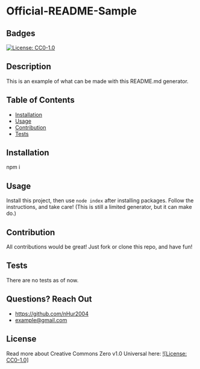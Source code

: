 # Official-README-Sample
## Badges
[![License: CC0-1.0](https://licensebuttons.net/l/zero/1.0/80x15.png)](http://creativecommons.org/publicdomain/zero/1.0/)
## Description
This is an example of what can be made with this README.md generator.
## Table of Contents
- [Installation](#installation)
- [Usage](#usage)
- [Contribution](#contribution)
- [Tests](#test)
## Installation
npm i
## Usage
Install this project, then use `node index` after installing packages. Follow the instructions, and take care! (This is still a limited generator, but it can make do.)
## Contribution
All contributions would be great! Just fork or clone this repo, and have fun!
## Tests
There are no tests as of now.
## Questions? Reach Out
- https://github.com/nHur2004
- example@gmail.com
## License
Read more about Creative Commons Zero v1.0 Universal here:
[![License: CC0-1.0]](http://creativecommons.org/publicdomain/zero/1.0/)